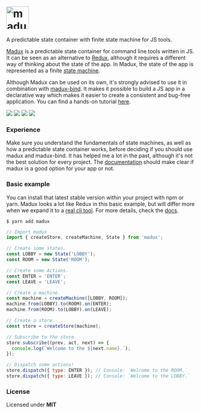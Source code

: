 
# <img src='https://raw.githubusercontent.com/Jense5/madux/master/logo/icon.repo.png' title='madux' height='60' />

A predictable state container with finite state machine for JS tools.

[Madux](https://github.com/Jense5/madux) is a predictable state container for command line tools written in JS. It can be seen as an alternative to [Redux](https://github.com/reactjs/redux), although it requires a different way of thinking about the state of the app. In Madux, the state of the app is represented as a finite [state machine](https://en.wikipedia.org/wiki/Finite-state_machine).

Although Madux can be used on its own, it's strongly advised to use it in combination with [madux-bind](https://github.com/Jense5/madux-bind). It makes it possible to build a JS app in a declarative way which makes it easier to create a consistent and bug-free application. You can find a hands-on tutorial [here](https://jense5.gitbooks.io/madux/content/).

<img src="https://img.shields.io/badge/status-development-16a085.svg">
<img src="https://travis-ci.org/Jense5/madux.svg?branch=master">
<img src="https://img.shields.io/npm/v/madux.svg">
<img src="https://img.shields.io/npm/l/madux.svg">

### Experience

Make sure you understand the fundamentals of state machines, as well as how a predictable state container works, before deciding if you should use madux and madux-bind. It has helped me a lot in the past, although it's not the best solution for every project. The [documentation](https://jense5.gitbooks.io/madux/content/) should make clear if madux is a good option for your app or not.

### Basic example

You can install that latest stable version within your project with npm or yarn. Madux looks a lot like Redux in this basic example, but will differ more when we expand it to a [real cli tool](https://jense5.gitbooks.io/madux/content/). For more details, check the [docs](https://jense5.gitbooks.io/madux/content/).

```
$ yarn add madux
```

```js
// Import madux
import { createStore, createMachine, State } from 'madux';

// Create some states.
const LOBBY = new State('LOBBY');
const ROOM = new State('ROOM');

// Create some Actions.
const ENTER = 'ENTER';
const LEAVE = 'LEAVE';

// Create a machine.
const machine = createMachine([LOBBY, ROOM]);
machine.from(LOBBY).to(ROOM).on(ENTER);
machine.from(ROOM).to(LOBBY).on(LEAVE);

// Create a store.
const store = createStore(machine);

// Subscribe to the store.
store.subscribe((prev, act, next) => {
  console.log(`Welcome to the ${next.name}.`);
});

// Dispatch some actions!
store.dispatch({ type: ENTER }); // Console: `Welcome to the ROOM.`
store.dispatch({ type: LEAVE }); // Console: `Welcome to the LOBBY.`

```

### License

Licensed under **MIT**
